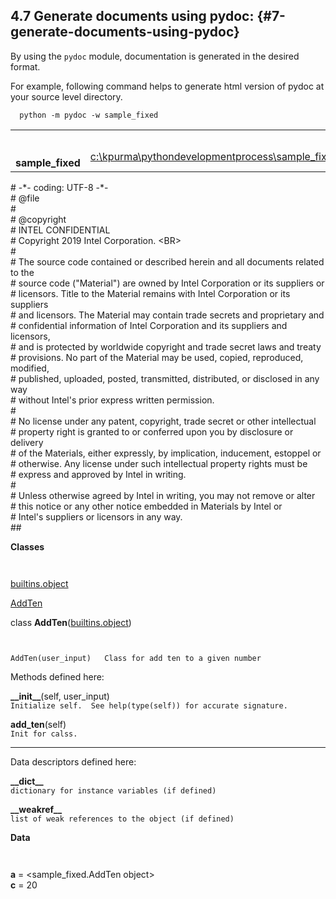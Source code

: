 <!--- @file
  6 generate documents using pydoc.md for Python Development Process and Coding Specification

  Copyright (c) 2020, Intel Corporation. All rights reserved.<BR>

  Redistribution and use in source (original document form) and 'compiled'
  forms (converted to PDF, epub, HTML and other formats) with or without
  modification, are permitted provided that the following conditions are met:

  1) Redistributions of source code (original document form) must retain the
     above copyright notice, this list of conditions and the following
     disclaimer as the first lines of this file unmodified.

  2) Redistributions in compiled form (transformed to other DTDs, converted to
     PDF, epub, HTML and other formats) must reproduce the above copyright
     notice, this list of conditions and the following disclaimer in the
     documentation and/or other materials provided with the distribution.

  THIS DOCUMENTATION IS PROVIDED BY TIANOCORE PROJECT "AS IS" AND ANY EXPRESS OR
  IMPLIED WARRANTIES, INCLUDING, BUT NOT LIMITED TO, THE IMPLIED WARRANTIES OF
  MERCHANTABILITY AND FITNESS FOR A PARTICULAR PURPOSE ARE DISCLAIMED. IN NO
  EVENT SHALL TIANOCORE PROJECT  BE LIABLE FOR ANY DIRECT, INDIRECT, INCIDENTAL,
  SPECIAL, EXEMPLARY, OR CONSEQUENTIAL DAMAGES (INCLUDING, BUT NOT LIMITED TO,
  PROCUREMENT OF SUBSTITUTE GOODS OR SERVICES; LOSS OF USE, DATA, OR PROFITS;
  OR BUSINESS INTERRUPTION) HOWEVER CAUSED AND ON ANY THEORY OF LIABILITY,
  WHETHER IN CONTRACT, STRICT LIABILITY, OR TORT (INCLUDING NEGLIGENCE OR
  OTHERWISE) ARISING IN ANY WAY OUT OF THE USE OF THIS DOCUMENTATION, EVEN IF
  ADVISED OF THE POSSIBILITY OF SUCH DAMAGE.

-->


## 4.7 Generate documents using pydoc: {#7-generate-documents-using-pydoc}

By using the `pydoc` module, documentation is generated in the desired format. 

For example, following command helps to generate html version of pydoc at your source level directory.


```shell
  python -m pydoc -w sample_fixed

```


<table>
<colgroup>
<col style="width: 50%" />
<col style="width: 50%" />
</colgroup>
<tbody>
<tr class="odd">
<td> <br />
 <br />
<strong>sample_fixed</strong></td>
<td style="text-align: right;"><a href=".">index</a><br />
<a href="file:c%3A%5Ckpurma%5Cpythondevelopmentprocess%5Csample_fixed.py">c:\kpurma\pythondevelopmentprocess\sample_fixed.py</a></td>
</tr>
</tbody>
</table>

\# -\*- coding: UTF-8 -\*-  
\# @file  
\#  
\# @copyright  
\# INTEL CONFIDENTIAL  
\# Copyright 2019 Intel Corporation. &lt;BR&gt;  
\#  
\# The source code contained or described herein and all documents related to the  
\# source code ("Material") are owned by Intel Corporation or its suppliers or  
\# licensors. Title to the Material remains with Intel Corporation or its suppliers  
\# and licensors. The Material may contain trade secrets and proprietary    and  
\# confidential information of Intel Corporation and its suppliers and licensors,  
\# and is protected by worldwide copyright and trade secret laws and treaty  
\# provisions. No part of the Material may be used, copied, reproduced, modified,  
\# published, uploaded, posted, transmitted, distributed, or disclosed in any way  
\# without Intel's prior express written permission.  
\#  
\# No license under any patent, copyright, trade secret or other intellectual  
\# property right is granted to or conferred upon you by disclosure or delivery  
\# of the Materials, either expressly, by implication, inducement, estoppel or  
\# otherwise. Any license under such intellectual property rights must be  
\# express and approved by Intel in writing.  
\#  
\# Unless otherwise agreed by Intel in writing, you may not remove or alter  
\# this notice or any other notice embedded in Materials by Intel or  
\# Intel's suppliers or licensors in any way.  
\#\#

   
**Classes**

`      `

 

[builtins.object]

[AddTen]

   
<span id="AddTen">class **AddTen**</span>([builtins.object])

`   `

`AddTen(user_input)   Class for add ten to a given number `

 

Methods defined here:  

<span id="AddTen-__init__">**\_\_init\_\_**</span>(self, user\_input)  
`Initialize self.  See help(type(self)) for accurate signature.`

<!-- -->

<span id="AddTen-add_ten">**add\_ten**</span>(self)  
`Init for calss.`

------------------------------------------------------------------------

Data descriptors defined here:  

**\_\_dict\_\_**  
`dictionary for instance variables (if defined)`

<!-- -->

**\_\_weakref\_\_**  
`list of weak references to the object (if defined)`

   
**Data**

`      `

 

**a** = &lt;sample\_fixed.AddTen object&gt;  
**c** = 20

  [builtins.object]: builtins.html#object
  [AddTen]: sample_fixed.html#AddTen

